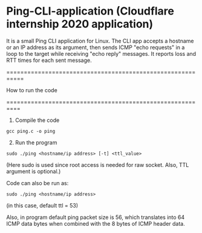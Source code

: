 # Ping-CLI-application (Cloudflare internship 2020 application)

It is a small Ping CLI application for Linux. The CLI app accepts a hostname or an IP address as its argument, then sends ICMP "echo requests" in a loop to the target while receiving "echo reply" messages. It reports loss and RTT times for each sent message.


===========================================================

How to run the code

==========================================================


1. Compile the code
```
gcc ping.c -o ping
```

2. Run the program
```
sudo ./ping <hostname/ip address> [-t] <ttl_value>
```
(Here sudo is used since root access is needed for raw socket. Also, TTL argument is optional.)

Code can also be run as:
```
sudo ./ping <hostname/ip address>
```
(in this case, default ttl = 53)

Also, in program default ping packet size is 56, which translates into 64 ICMP data bytes when combined with the 8 bytes of ICMP header data.
